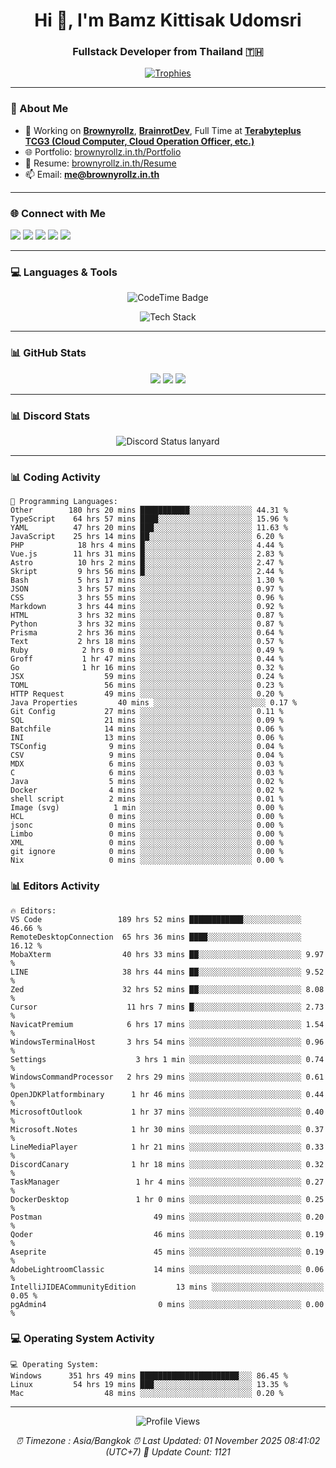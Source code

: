 <h1 align="center">Hi 👋, I'm Bamz Kittisak Udomsri</h1>
<h3 align="center">Fullstack Developer from Thailand 🇹🇭</h3>

<p align="center">
  <a href="https://github.com/ryo-ma/github-profile-trophy">
    <img src="https://github-profile-trophy.vercel.app/?username=brownyroll" alt="Trophies" />
  </a>
</p>

---

### 🔧 About Me

- 🔭 Working on [**Brownyrollz**](https://github.com/Brownyrollz), [**BrainrotDev**](https://github.com/brainrotdev), Full Time at [**Terabyteplus TCG3 (Cloud Computer, Cloud Operation Officer, etc.)**](https://tcloud.in.th)
- 🌐 Portfolio: [brownyrollz.in.th/Portfolio](https://Brownyrollz.in.th/Portfolio)
- 📄 Resume: [brownyrollz.in.th/Resume](https://Brownyrollz.in.th/Resume)
- 📫 Email: **me@brownyrollz.in.th**
---

### 🌐 Connect with Me

<p align="left">
  <a href="https://codepen.io/brownyroll" target="_blank"><img src="https://img.shields.io/badge/CodePen-000?style=for-the-badge&logo=codepen&logoColor=white" /></a>
  <a href="https://fb.com/brownyroll.bbamz" target="_blank"><img src="https://img.shields.io/badge/Facebook-1877F2?style=for-the-badge&logo=facebook&logoColor=white" /></a>
  <a href="https://instagram.com/brownyroll.darkalich" target="_blank"><img src="https://img.shields.io/badge/Instagram-E4405F?style=for-the-badge&logo=instagram&logoColor=white" /></a>
  <a href="https://www.youtube.com/c/brownyrollz" target="_blank"><img src="https://img.shields.io/badge/YouTube-FF0000?style=for-the-badge&logo=youtube&logoColor=white" /></a>
  <a href="https://discord.gg/yyJRFxTXGU" target="_blank"><img src="https://img.shields.io/badge/Discord-5865F2?style=for-the-badge&logo=discord&logoColor=white" /></a>
</p>

---

### 💻 Languages & Tools

<p align="center">
  <img href="https://codetime.dev" alt="CodeTime Badge" src="https://shields.jannchie.com/endpoint?style=flat&color=222&url=https%3A%2F%2Fapi.codetime.dev%2Fv3%2Fusers%2Fshield%3Fuid%3D34055">
  <br/>
  <!--START_SECTION:tech-->
<p align="center">
  <img src="https://skillicons.dev/icons?i=html,css,js,ts,react,nextjs,nodejs,vue,php,laravel,dotnet,django,tailwind,bootstrap,express,arduino,mysql,sqlite,mongodb,nginx,docker,git,linux,figma,postman,astro,bash,bun,cloudflare,discord,discordjs" alt="Tech Stack" />
</p>
<!--END_SECTION:tech-->
</p>

---

### 📊 GitHub Stats

<p align="center">
  <img src="https://github-readme-stats.vercel.app/api?username=brownyroll&show_icons=true" />
  <img src="https://github-readme-stats.vercel.app/api/top-langs/?username=brownyroll&layout=compact" />
  <img src="https://github-readme-streak-stats.herokuapp.com/?user=brownyroll" />
</p>

---

### 📊 Discord Stats

<p align="center">
     <img alt='Discord Status lanyard' src='https://lanyard.cnrad.dev/api/280676963885121536' />
</p>

---

<p align="center">


### 📊 Coding Activity

<!--START_SECTION:waka-->
```text
💬 Programming Languages:
Other        180 hrs 20 mins ███████████░░░░░░░░░░░░░░ 44.31 %
TypeScript    64 hrs 57 mins ████░░░░░░░░░░░░░░░░░░░░░ 15.96 %
YAML          47 hrs 20 mins ███░░░░░░░░░░░░░░░░░░░░░░ 11.63 %
JavaScript    25 hrs 14 mins ██░░░░░░░░░░░░░░░░░░░░░░░ 6.20 %
PHP            18 hrs 4 mins █░░░░░░░░░░░░░░░░░░░░░░░░ 4.44 %
Vue.js        11 hrs 31 mins █░░░░░░░░░░░░░░░░░░░░░░░░ 2.83 %
Astro          10 hrs 2 mins █░░░░░░░░░░░░░░░░░░░░░░░░ 2.47 %
Skript         9 hrs 56 mins █░░░░░░░░░░░░░░░░░░░░░░░░ 2.44 %
Bash           5 hrs 17 mins ░░░░░░░░░░░░░░░░░░░░░░░░░ 1.30 %
JSON           3 hrs 57 mins ░░░░░░░░░░░░░░░░░░░░░░░░░ 0.97 %
CSS            3 hrs 55 mins ░░░░░░░░░░░░░░░░░░░░░░░░░ 0.96 %
Markdown       3 hrs 44 mins ░░░░░░░░░░░░░░░░░░░░░░░░░ 0.92 %
HTML           3 hrs 32 mins ░░░░░░░░░░░░░░░░░░░░░░░░░ 0.87 %
Python         3 hrs 32 mins ░░░░░░░░░░░░░░░░░░░░░░░░░ 0.87 %
Prisma         2 hrs 36 mins ░░░░░░░░░░░░░░░░░░░░░░░░░ 0.64 %
Text           2 hrs 18 mins ░░░░░░░░░░░░░░░░░░░░░░░░░ 0.57 %
Ruby            2 hrs 0 mins ░░░░░░░░░░░░░░░░░░░░░░░░░ 0.49 %
Groff           1 hr 47 mins ░░░░░░░░░░░░░░░░░░░░░░░░░ 0.44 %
Go              1 hr 16 mins ░░░░░░░░░░░░░░░░░░░░░░░░░ 0.32 %
JSX                  59 mins ░░░░░░░░░░░░░░░░░░░░░░░░░ 0.24 %
TOML                 56 mins ░░░░░░░░░░░░░░░░░░░░░░░░░ 0.23 %
HTTP Request         49 mins ░░░░░░░░░░░░░░░░░░░░░░░░░ 0.20 %
Java Properties         40 mins ░░░░░░░░░░░░░░░░░░░░░░░░░ 0.17 %
Git Config           27 mins ░░░░░░░░░░░░░░░░░░░░░░░░░ 0.11 %
SQL                  21 mins ░░░░░░░░░░░░░░░░░░░░░░░░░ 0.09 %
Batchfile            14 mins ░░░░░░░░░░░░░░░░░░░░░░░░░ 0.06 %
INI                  13 mins ░░░░░░░░░░░░░░░░░░░░░░░░░ 0.06 %
TSConfig              9 mins ░░░░░░░░░░░░░░░░░░░░░░░░░ 0.04 %
CSV                   9 mins ░░░░░░░░░░░░░░░░░░░░░░░░░ 0.04 %
MDX                   6 mins ░░░░░░░░░░░░░░░░░░░░░░░░░ 0.03 %
C                     6 mins ░░░░░░░░░░░░░░░░░░░░░░░░░ 0.03 %
Java                  5 mins ░░░░░░░░░░░░░░░░░░░░░░░░░ 0.02 %
Docker                4 mins ░░░░░░░░░░░░░░░░░░░░░░░░░ 0.02 %
shell script          2 mins ░░░░░░░░░░░░░░░░░░░░░░░░░ 0.01 %
Image (svg)            1 min ░░░░░░░░░░░░░░░░░░░░░░░░░ 0.00 %
HCL                   0 mins ░░░░░░░░░░░░░░░░░░░░░░░░░ 0.00 %
jsonc                 0 mins ░░░░░░░░░░░░░░░░░░░░░░░░░ 0.00 %
Limbo                 0 mins ░░░░░░░░░░░░░░░░░░░░░░░░░ 0.00 %
XML                   0 mins ░░░░░░░░░░░░░░░░░░░░░░░░░ 0.00 %
git ignore            0 mins ░░░░░░░░░░░░░░░░░░░░░░░░░ 0.00 %
Nix                   0 mins ░░░░░░░░░░░░░░░░░░░░░░░░░ 0.00 %

```
<!--END_SECTION:waka-->

### 📊 Editors Activity

<!--START_SECTION:editors-->
```text
🔥 Editors:
VS Code                 189 hrs 52 mins ████████████░░░░░░░░░░░░░ 46.66 %
RemoteDesktopConnection  65 hrs 36 mins ████░░░░░░░░░░░░░░░░░░░░░ 16.12 %
MobaXterm                40 hrs 33 mins ██░░░░░░░░░░░░░░░░░░░░░░░ 9.97 %
LINE                     38 hrs 44 mins ██░░░░░░░░░░░░░░░░░░░░░░░ 9.52 %
Zed                      32 hrs 52 mins ██░░░░░░░░░░░░░░░░░░░░░░░ 8.08 %
Cursor                    11 hrs 7 mins █░░░░░░░░░░░░░░░░░░░░░░░░ 2.73 %
NavicatPremium            6 hrs 17 mins ░░░░░░░░░░░░░░░░░░░░░░░░░ 1.54 %
WindowsTerminalHost       3 hrs 54 mins ░░░░░░░░░░░░░░░░░░░░░░░░░ 0.96 %
Settings                    3 hrs 1 min ░░░░░░░░░░░░░░░░░░░░░░░░░ 0.74 %
WindowsCommandProcessor   2 hrs 29 mins ░░░░░░░░░░░░░░░░░░░░░░░░░ 0.61 %
OpenJDKPlatformbinary      1 hr 46 mins ░░░░░░░░░░░░░░░░░░░░░░░░░ 0.44 %
MicrosoftOutlook           1 hr 37 mins ░░░░░░░░░░░░░░░░░░░░░░░░░ 0.40 %
Microsoft.Notes            1 hr 30 mins ░░░░░░░░░░░░░░░░░░░░░░░░░ 0.37 %
LineMediaPlayer            1 hr 21 mins ░░░░░░░░░░░░░░░░░░░░░░░░░ 0.33 %
DiscordCanary              1 hr 18 mins ░░░░░░░░░░░░░░░░░░░░░░░░░ 0.32 %
TaskManager                 1 hr 4 mins ░░░░░░░░░░░░░░░░░░░░░░░░░ 0.27 %
DockerDesktop               1 hr 0 mins ░░░░░░░░░░░░░░░░░░░░░░░░░ 0.25 %
Postman                         49 mins ░░░░░░░░░░░░░░░░░░░░░░░░░ 0.20 %
Qoder                           46 mins ░░░░░░░░░░░░░░░░░░░░░░░░░ 0.19 %
Aseprite                        45 mins ░░░░░░░░░░░░░░░░░░░░░░░░░ 0.19 %
AdobeLightroomClassic           14 mins ░░░░░░░░░░░░░░░░░░░░░░░░░ 0.06 %
IntelliJIDEACommunityEdition         13 mins ░░░░░░░░░░░░░░░░░░░░░░░░░ 0.05 %
pgAdmin4                         0 mins ░░░░░░░░░░░░░░░░░░░░░░░░░ 0.00 %

```
<!--END_SECTION:editors-->

### 💻 Operating System Activity

<!--START_SECTION:os-->
```text
💻 Operating System:
Windows      351 hrs 49 mins ██████████████████████░░░ 86.45 %
Linux         54 hrs 19 mins ███░░░░░░░░░░░░░░░░░░░░░░ 13.35 %
Mac                  48 mins ░░░░░░░░░░░░░░░░░░░░░░░░░ 0.20 %
```
<!--END_SECTION:os-->
</p>

---

<p align="center">
  <img src="https://komarev.com/ghpvc/?username=brownyroll&label=Profile%20views&color=0e75b6&style=flat" alt="Profile Views" />
</p>

<!-- Metadata -->
<p align="center"> 
    <i>
        ⏰ Timezone : Asia/Bangkok
        ⏰ Last Updated: <!--LAST_UPDATED-->01 November 2025 08:41:02 (UTC+7)<!--END_LAST_UPDATED-->
        🔄️ Update Count: <!--UPDATE_COUNT-->1121<!--END_UPDATE_COUNT-->
    </i>
</p>
